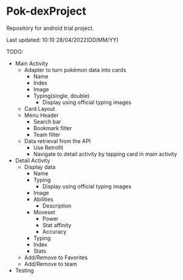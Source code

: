 # Pok-dexProject
Repository for android trial project. 

Last updated: 10:10 28/04/2022(DD/MM/YY)


TODO:  
* Main Activity
    * Adapter to turn pokémon data into cards
        * Name 
        * Index
        * Image
        * Typing(single, double)
            * Display using official typing images
    * Card Layout
    * Menu Header
        * Search bar
        * Bookmark filter
        * Team filter
    * Data retrieval from the API
        * Use Retrofit
      * Navigate to detail activity by tapping card in main activity  
* Detail Activity
  * Display data 
    * Name
    * Typing
      * Display using official typing images  
    * Image
    * Abilities
      * Description
    * Moveset
      * Power
      * Stat affinity
      * Accuracy
    * Typing
    * Index
    * Stats
  * Add/Remove to Favorites
  * Add/Remove to team
* Testing